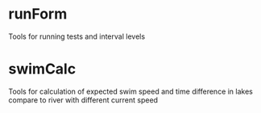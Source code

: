 # runForm
Tools for running tests and interval levels

# swimCalc
Tools for calculation of expected swim speed and time difference in lakes compare to river with different current speed